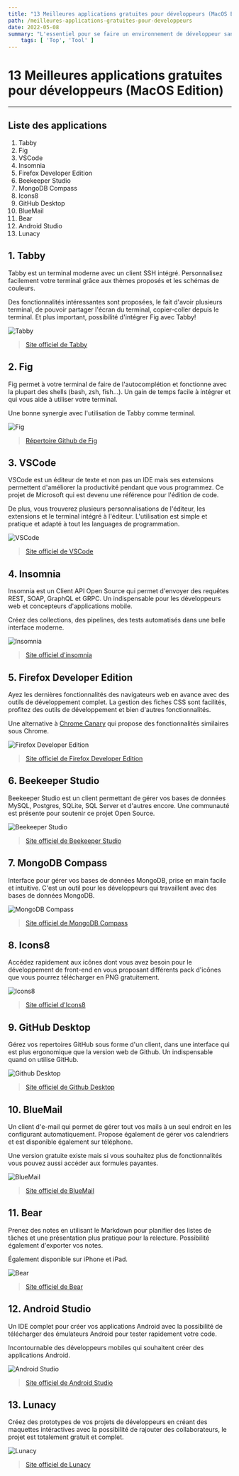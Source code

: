 ```yaml
---
title: "13 Meilleures applications gratuites pour développeurs (MacOS Edition)"
path: /meilleures-applications-gratuites-pour-developpeurs
date: 2022-05-08
summary: "L'essentiel pour se faire un environnement de développeur sans budget."
	tags: [ 'Top', 'Tool' ]
---
```


# 13 Meilleures applications gratuites pour développeurs (MacOS Edition)

---

## Liste des applications

1. Tabby
2. Fig
3. VSCode
4. Insomnia
5. Firefox Developer Edition
6. Beekeeper Studio
7. MongoDB Compass
8. Icons8
9. GitHub Desktop
10. BlueMail
11. Bear
12. Android Studio
13. Lunacy

## 1. Tabby

Tabby est un terminal moderne avec un client SSH intégré. Personnalisez facilement votre terminal grâce aux thèmes proposés et les schémas de couleurs. 

Des fonctionnalités intéressantes sont proposées, le fait d'avoir plusieurs terminal, de pouvoir partager l'écran du terminal, copier-coller depuis le terminal. Et plus important, possibilité d'intégrer Fig avec Tabby!

![Tabby](https://i.ibb.co/25rYzHM/Capture-d-cran-de-2022-05-08-10-50-44.png)

> [Site officiel de Tabby](https://tabby.sh/)

## 2. Fig

Fig permet à votre terminal de faire de l'autocomplétion et fonctionne avec la plupart des shells (bash, zsh, fish...). Un gain de temps facile à intégrer et qui vous aide à utiliser votre terminal.

Une bonne synergie avec l'utilisation de Tabby comme terminal.

![Fig](https://i.ibb.co/25rYzHM/Capture-d-cran-de-2022-05-08-10-50-44.png)

> [Répertoire Github de Fig](https://github.com/withfig/autocomplete)

## 3. VSCode

VSCode est un éditeur de texte et non pas un IDE mais ses extensions permettent d'améliorer la productivité pendant que vous programmez. Ce projet de Microsoft qui est devenu une référence pour l'édition de code.

De plus, vous trouverez plusieurs personnalisations de l'éditeur, les extensions et le terminal intégré à l'éditeur. L'utilisation est simple et pratique et adapté à tout les languages de programmation.

![VSCode](https://i.ibb.co/L9tZRBB/Capture-d-cran-de-2022-05-08-11-35-57.png)

> [Site officiel de VSCode](https://code.visualstudio.com/)

## 4. Insomnia

Insomnia est un Client API Open Source qui permet d'envoyer des requêtes REST, SOAP, GraphQL et GRPC. Un indispensable pour les développeurs web et
concepteurs d'applications mobile.

Créez des collections, des pipelines, des tests automatisés dans une belle interface moderne.

![Insomnia](https://i.ibb.co/2sdVgGp/Capture-d-cran-de-2022-05-08-11-38-35.png)

> [Site officiel d'insomnia](https://insomnia.rest/)

## 5. Firefox Developer Edition

Ayez les dernières fonctionnalités des navigateurs web en avance avec des outils de développement complet. La gestion des fiches CSS sont facilités, profitez des outils de développement et bien d'autres fonctionnalités. 

Une alternative à [Chrome Canary](https://www.google.com/chrome/canary/) qui propose des fonctionnalités similaires sous Chrome.

![Firefox Developer Edition](https://i.ibb.co/tLqhVRb/Capture-d-cran-de-2022-05-08-11-43-16.png)

> [Site officiel de Firefox Developer Edition](https://www.mozilla.org/fr/firefox/developer/)

## 6. Beekeeper Studio

Beekeeper Studio est un client permettant de gérer vos bases de données MySQL, Postgres, SQLite, SQL Server et d'autres encore. Une communauté est
présente pour soutenir ce projet Open Source.

![Beekeeper Studio](https://i.ibb.co/Gpb9C6n/Capture-d-cran-de-2022-05-08-11-46-28.png)

> [Site officiel de Beekeeper Studio](https://www.beekeeperstudio.io/)

## 7. MongoDB Compass

Interface pour gérer vos bases de données MongoDB, prise en main facile
et intuitive. C'est un outil pour les développeurs qui travaillent avec des bases de données MongoDB.

![MongoDB Compass](https://i.ibb.co/wK363Tt/Capture-d-cran-de-2022-05-08-11-49-08.png)

> [Site officiel de MongoDB Compass](https://www.mongodb.com/products/compass)

## 8. Icons8

Accédez rapidement aux icônes dont vous avez besoin pour le développement de front-end en vous proposant différents pack d'icônes que vous pourrez télécharger en PNG gratuitement.

![Icons8](https://i.ibb.co/dJPGZvF/Capture-d-cran-de-2022-05-08-11-51-20.png)

> [Site officiel d'Icons8](https://icons8.com/app/windows)

## 9. GitHub Desktop

Gérez vos repertoires GitHub sous forme d'un client, dans une interface qui est plus ergonomique que la version web de Github. Un indispensable
quand on utilise GitHub.

![Github Desktop](https://i.ibb.co/q1zRJFc/Capture-d-cran-de-2022-05-08-11-52-13.png)

> [Site officiel de Github Desktop](https://desktop.github.com/)

## 10. BlueMail

Un client d'e-mail qui permet de gérer tout vos mails à un seul endroit en les configurant automatiquement. Propose également de gérer vos calendriers et est disponible également sur téléphone.

Une version gratuite existe mais si vous souhaitez plus de fonctionnalités vous pouvez aussi accéder aux formules payantes.

![BlueMail](https://i.ibb.co/RgFhQKN/Capture-d-cran-de-2022-05-08-11-53-17.png)

> [Site officiel de BlueMail](https://bluemail.me/)

## 11. Bear

Prenez des notes en utilisant le Markdown pour planifier des listes de tâches et une présentation plus pratique pour la relecture. Possibilité également d'exporter vos notes.

Également disponible sur iPhone et iPad.

![Bear](https://i.ibb.co/xDm33wj/Capture-d-cran-de-2022-05-08-11-54-13.png)

> [Site officiel de Bear](https://bear.app/)

## 12. Android Studio

Un IDE complet pour créer vos applications Android avec la possibilité de télécharger des émulateurs Android pour tester rapidement votre code.

Incontournable des développeurs mobiles qui souhaitent créer des applications Android.

![Android Studio](https://i.ibb.co/8gJqvSY/Capture-d-cran-de-2022-05-08-12-45-06.png)

> [Site officiel de Android Studio](https://developer.android.com/studio/)

## 13. Lunacy

Créez des prototypes de vos projets de développeurs en créant des maquettes intéractives avec la possibilité de rajouter des collaborateurs, le projet est totalement gratuit et complet.

![Lunacy](https://i.ibb.co/5j9vPhH/Capture-d-cran-de-2022-05-08-12-42-33.png)

> [Site officiel de Lunacy](https://icons8.com/lunacy)